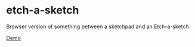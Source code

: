 # etch-a-sketch

Browser version of something between a sketchpad and an Etch-a-sketch

[Demo](https://zarc1411.github.io/etch-a-sketch/)
